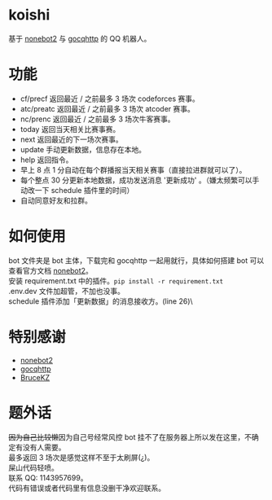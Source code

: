 # koishi

基于 [nonebot2](https://github.com/nonebot/nonebot2) 与 [gocqhttp](https://github.com/Mrs4s/go-cqhttp) 的 QQ 机器人。

# 功能

- cf/precf 返回最近 / 之前最多 3 场次 codeforces 赛事。
- atc/preatc 返回最近 / 之前最多 3 场次 atcoder 赛事。
- nc/prenc 返回最近 / 之前最多 3 场次牛客赛事。
- today 返回当天相关比赛事赛。
- next 返回最近的下一场次赛事。
- update 手动更新数据，信息存在本地。
- help 返回指令。
- 早上 8 点 1 分自动在每个群播报当天相关赛事（直接拉进群就可以了）。
- 每个整点 30 分更新本地数据，成功发送消息 '更新成功' 。（嫌太频繁可以手动改一下 schedule 插件里的时间）
- 自动同意好友和拉群。

# 如何使用

bot 文件夹是 bot 主体，下载完和 gocqhttp 一起用就行，具体如何搭建 bot 可以查看官方文档 [nonebot2](https://nb2.baka.icu/)。\
安装 requirement.txt 中的插件。`pip install -r requirement.txt`\
.env.dev 文件加超管，不加也没事。\
schedule 插件添加「更新数据」的消息接收方。(line 26)\

# 特别感谢

- [nonebot2](https://github.com/nonebot/nonebot2)
- [gocqhttp](https://github.com/Mrs4s/go-cqhttp)
- [BruceKZ](https://github.com/BruceKZ)

# 题外话

~~因为自己比较懒~~因为自己号经常风控 bot 挂不了在服务器上所以发在这里，不确定有没有人需要。\
最多返回 3 场次是感觉这样不至于太刷屏(¿)。\
屎山代码轻喷。\
联系 QQ: 1143957699。\
代码有错误或者代码里有信息没删干净欢迎联系。
